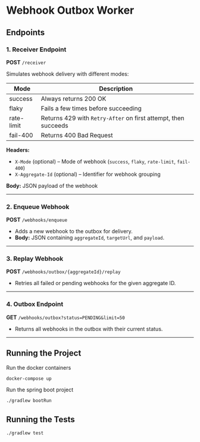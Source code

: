 # Webhook Outbox Worker

## Endpoints

### 1. Receiver Endpoint
**POST** `/receiver`

Simulates webhook delivery with different modes:

| Mode        | Description                                              |
|------------|----------------------------------------------------------|
| success    | Always returns 200 OK                                    |
| flaky      | Fails a few times before succeeding                     |
| rate-limit | Returns 429 with `Retry-After` on first attempt, then succeeds |
| fail-400   | Returns 400 Bad Request                                  |

**Headers:**
- `X-Mode` (optional) – Mode of webhook (`success`, `flaky`, `rate-limit`, `fail-400`)
- `X-Aggregate-Id` (optional) – Identifier for webhook grouping

**Body:** JSON payload of the webhook

---

### 2. Enqueue Webhook
**POST** `/webhooks/enqueue`

- Adds a new webhook to the outbox for delivery.
- **Body:** JSON containing `aggregateId`, `targetUrl`, and `payload`.

---

### 3. Replay Webhook
**POST** `/webhooks/outbox/{aggregateId}/replay`

- Retries all failed or pending webhooks for the given aggregate ID.

---

### 4. Outbox Endpoint
**GET** `/webhooks/outbox?status=PENDING&limit=50`

- Returns all webhooks in the outbox with their current status.

---

## Running the Project

Run the docker containers
```bash
docker-compose up
```

Run the spring boot project
```bash
./gradlew bootRun
```

## Running the Tests

```bash
./gradlew test
```